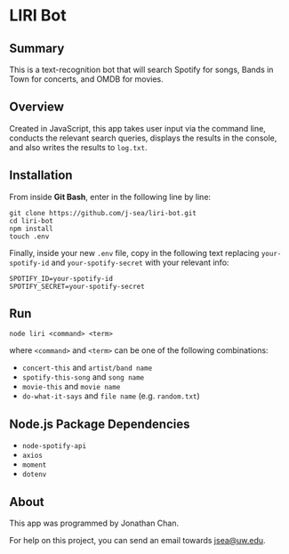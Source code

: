 # LIRI Bot

## Summary
This is a text-recognition bot that will search Spotify for songs, Bands in Town for concerts, and OMDB for movies.

## Overview
Created in JavaScript, this app takes user input via the command line, conducts the relevant search queries, displays the results in the console, and also writes the results to `log.txt`.

## Installation

From inside **Git Bash**, enter in the following line by line:

```
git clone https://github.com/j-sea/liri-bot.git
cd liri-bot
npm install
touch .env
```

Finally, inside your new `.env` file, copy in the following text replacing `your-spotify-id` and `your-spotify-secret` with your relevant info:

```
SPOTIFY_ID=your-spotify-id
SPOTIFY_SECRET=your-spotify-secret
```

## Run

```
node liri <command> <term>
````

where `<command>` and `<term>` can be one of the following combinations:

* `concert-this` and `artist/band name`
* `spotify-this-song` and `song name`
* `movie-this` and `movie name`
* `do-what-it-says` and `file name` (e.g. `random.txt`)

## Node.js Package Dependencies

* `node-spotify-api`
* `axios`
* `moment`
* `dotenv`

## About

This app was programmed by Jonathan Chan.

For help on this project, you can send an email towards jsea@uw.edu.